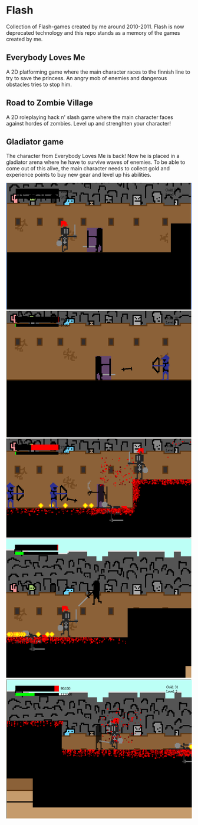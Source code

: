 # Flash
Collection of Flash-games created by me around 2010-2011.
Flash is now deprecated technology and this repo stands as a memory of the games created by me. 

## Everybody Loves Me
A 2D platforming game where the main character races to the finnish line to try to save the princess. An angry mob of enemies and dangerous obstacles tries to stop him.

## Road to Zombie Village
A 2D roleplaying hack n' slash game where the main character faces against hordes of zombies. Level up and strenghten your character!

## Gladiator game
The character from Everybody Loves Me is back! Now he is placed in a gladiator arena where he have to survive waves of enemies. To be able to come out of this alive, the main character needs to collect gold and experience points to buy new gear and level up his abilities.

![Gladiator game](./Screenshots/Gladiator/3.png)
![Gladiator game](./Screenshots/Gladiator/4.png)
![Gladiator game](./Screenshots/Gladiator/5.png)
![Gladiator game](./Screenshots/Gladiator/screen1.png)
![Gladiator game](./Screenshots/Gladiator/screen2.png)

